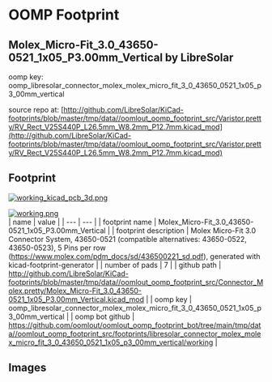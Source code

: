 # OOMP Footprint  
## Molex_Micro-Fit_3.0_43650-0521_1x05_P3.00mm_Vertical  by LibreSolar  
  
oomp key: oomp_libresolar_connector_molex_molex_micro_fit_3_0_43650_0521_1x05_p3_00mm_vertical  
  
source repo at: [http://github.com/LibreSolar/KiCad-footprints/blob/master/tmp/data//oomlout_oomp_footprint_src/Varistor.pretty/RV_Rect_V25S440P_L26.5mm_W8.2mm_P12.7mm.kicad_mod](http://github.com/LibreSolar/KiCad-footprints/blob/master/tmp/data//oomlout_oomp_footprint_src/Varistor.pretty/RV_Rect_V25S440P_L26.5mm_W8.2mm_P12.7mm.kicad_mod)  
## Footprint  
  
[![working_kicad_pcb_3d.png](working_kicad_pcb_3d_600.png)](working_kicad_pcb_3d.png)  
  
[![working.png](working_600.png)](working.png)  
| name | value | 
| --- | --- | 
| footprint name | Molex_Micro-Fit_3.0_43650-0521_1x05_P3.00mm_Vertical | 
| footprint description | Molex Micro-Fit 3.0 Connector System, 43650-0521 (compatible alternatives: 43650-0522, 43650-0523), 5 Pins per row (https://www.molex.com/pdm_docs/sd/436500221_sd.pdf), generated with kicad-footprint-generator | 
| number of pads | 7 | 
| github path | http://github.com/LibreSolar/KiCad-footprints/blob/master/tmp/data//oomlout_oomp_footprint_src/Connector_Molex.pretty/Molex_Micro-Fit_3.0_43650-0521_1x05_P3.00mm_Vertical.kicad_mod | 
| oomp key | oomp_libresolar_connector_molex_molex_micro_fit_3_0_43650_0521_1x05_p3_00mm_vertical | 
| oomp bot github | https://github.com/oomlout/oomlout_oomp_footprint_bot/tree/main/tmp/data//oomlout_oomp_footprint_src/footprints/libresolar_connector_molex_molex_micro_fit_3_0_43650_0521_1x05_p3_00mm_vertical/working | 
## Images  
